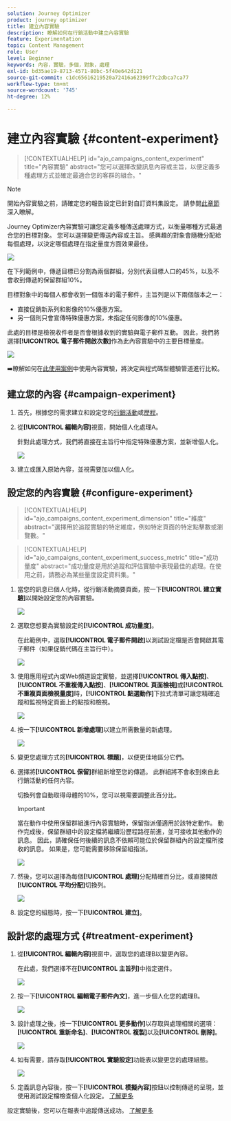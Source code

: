 ```yaml
---
solution: Journey Optimizer
product: journey optimizer
title: 建立內容實驗
description: 瞭解如何在行銷活動中建立內容實驗
feature: Experimentation
topic: Content Management
role: User
level: Beginner
keywords: 內容，實驗，多個，對象，處理
exl-id: bd35ae19-8713-4571-80bc-5f40e642d121
source-git-commit: c1dc65616219520a72416a62399f7c2dbca7ca77
workflow-type: tm+mt
source-wordcount: '745'
ht-degree: 12%

---
```


# 建立內容實驗 {#content-experiment}

>[!CONTEXTUALHELP]
>id="ajo_campaigns_content_experiment"
>title="內容實驗"
>abstract="您可以選擇改變訊息內容或主旨，以便定義多種處理方式並確定最適合您的客群的組合。"

>[!NOTE]
>
>開始內容實驗之前，請確定您的報告設定已針對自訂資料集設定。 請參閱[此章節](../reports/reporting-configuration.md)深入瞭解。

Journey Optimizer內容實驗可讓您定義多種傳送處理方式，以衡量哪種方式最適合您的目標對象。 您可以選擇變更傳送內容或主旨。 感興趣的對象會隨機分配給每個處理，以決定哪個處理在指定量度方面效果最佳。

![](../rn/assets/do-not-localize/experiment.gif)

在下列範例中，傳遞目標已分割為兩個群組，分別代表目標人口的45%，以及不會收到傳遞的保留群組10%。

目標對象中的每個人都會收到一個版本的電子郵件，主旨列是以下兩個版本之一：

* 直接促銷新系列和影像的10%優惠方案。
* 另一個則只會宣傳特殊優惠方案，未指定任何影像的10%優惠。

此處的目標是檢視收件者是否會根據收到的實驗與電子郵件互動。 因此，我們將選擇&#x200B;**[!UICONTROL 電子郵件開啟次數]**&#x200B;作為此內容實驗中的主要目標量度。

![](assets/content_experiment.png)

➡️瞭解如何在[此使用案例](../experience-decisioning/experience-decisioning-uc.md)中使用內容實驗，將決定與程式碼型體驗管道進行比較。

## 建立您的內容 {#campaign-experiment}

1. 首先，根據您的需求建立和設定您的[行銷活動](../campaigns/create-campaign.md)或[歷程](../building-journeys/journeys-message.md)。

1. 從&#x200B;**[!UICONTROL 編輯內容]**&#x200B;視窗，開始個人化處理A。

   針對此處理方式，我們將直接在主旨行中指定特殊優惠方案，並新增個人化。

   ![](assets/content_experiment_5.png)

1. 建立或匯入原始內容，並視需要加以個人化。

## 設定您的內容實驗 {#configure-experiment}

>[!CONTEXTUALHELP]
>id="ajo_campaigns_content_experiment_dimension"
>title="維度"
>abstract="選擇用於追蹤實驗的特定維度，例如特定頁面的特定點擊數或瀏覽數。"

>[!CONTEXTUALHELP]
>id="ajo_campaigns_content_experiment_success_metric"
>title="成功量度"
>abstract="成功量度是用於追蹤和評估實驗中表現最佳的處理。在使用之前，請務必為某些量度設定資料集。"

1. 當您的訊息已個人化時，從行銷活動摘要頁面，按一下&#x200B;**[!UICONTROL 建立實驗]**&#x200B;以開始設定您的內容實驗。

   ![](assets/content_experiment_3.png)

1. 選取您想要為實驗設定的&#x200B;**[!UICONTROL 成功量度]**。

   在此範例中，選取&#x200B;**[!UICONTROL 電子郵件開啟]**&#x200B;以測試設定檔是否會開啟其電子郵件（如果促銷代碼在主旨行中）。

   ![](assets/content_experiment_11.png)

1. 使用應用程式內或Web頻道設定實驗，並選擇&#x200B;**[!UICONTROL 傳入點按]**、**[!UICONTROL 不重複傳入點按]**、**[!UICONTROL 頁面檢視]**&#x200B;或&#x200B;**[!UICONTROL 不重複頁面檢視量度]**&#x200B;時，**[!UICONTROL 點選動作]**&#x200B;下拉式清單可讓您精確追蹤和監視特定頁面上的點按和檢視。

   ![](assets/content_experiment_20.png)

1. 按一下&#x200B;**[!UICONTROL 新增處理]**&#x200B;以建立所需數量的新處理。

   ![](assets/content_experiment_8.png)

1. 變更您處理方式的&#x200B;**[!UICONTROL 標題]**，以便更佳地區分它們。

1. 選擇將&#x200B;**[!UICONTROL 保留]**&#x200B;群組新增至您的傳遞。 此群組將不會收到來自此行銷活動的任何內容。

   切換列會自動取得母體的10%，您可以視需要調整此百分比。

   >[!IMPORTANT]
   >
   >當在動作中使用保留群組進行內容實驗時，保留指派僅適用於該特定動作。 動作完成後，保留群組中的設定檔將繼續沿歷程路徑前進，並可接收其他動作的訊息。 因此，請確保任何後續的訊息不依賴可能位於保留群組內的設定檔所接收的訊息。 如果是，您可能需要移除保留組指派。

   ![](assets/content_experiment_12.png)

1. 然後，您可以選擇為每個&#x200B;**[!UICONTROL 處理]**&#x200B;分配精確百分比，或直接開啟&#x200B;**[!UICONTROL 平均分配]**&#x200B;切換列。

   ![](assets/content_experiment_13.png)

1. 設定您的組態時，按一下&#x200B;**[!UICONTROL 建立]**。

## 設計您的處理方式 {#treatment-experiment}

1. 從&#x200B;**[!UICONTROL 編輯內容]**&#x200B;視窗中，選取您的處理B以變更內容。

   在此處，我們選擇不在&#x200B;**[!UICONTROL 主旨列]**&#x200B;中指定選件。

   ![](assets/content_experiment_18.png)

1. 按一下&#x200B;**[!UICONTROL 編輯電子郵件內文]**，進一步個人化您的處理B。

   ![](assets/content_experiment_9.png)

1. 設計處理之後，按一下&#x200B;**[!UICONTROL 更多動作]**&#x200B;以存取與處理相關的選項： **[!UICONTROL 重新命名]**、**[!UICONTROL 複製]**&#x200B;以及&#x200B;**[!UICONTROL 刪除]**。

   ![](assets/content_experiment_7.png)

1. 如有需要，請存取&#x200B;**[!UICONTROL 實驗設定]**&#x200B;功能表以變更您的處理組態。

   ![](assets/content_experiment_19.png)

1. 定義訊息內容後，按一下&#x200B;**[!UICONTROL 模擬內容]**&#x200B;按鈕以控制傳遞的呈現，並使用測試設定檔檢查個人化設定。 [了解更多](../content-management/preview-test.md)

設定實驗後，您可以在報表中追蹤傳送成功。 [了解更多](../reports/campaign-global-report-cja-experimentation.md)

